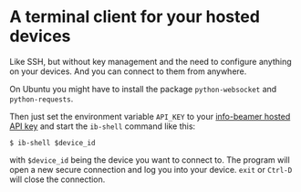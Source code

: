 # A terminal client for your hosted devices

Like SSH, but without key management and the need to configure anything
on your devices. And you can connect to them from anywhere.

On Ubuntu you might have to install the package `python-websocket`
and `python-requests`.

Then just set the environment variable `API_KEY` to your 
[info-beamer hosted API key](https://info-beamer.com/acount) and start
the `ib-shell` command like this:

```
$ ib-shell $device_id
```

with `$device_id` being the device you want to connect to. The program will open
a new secure connection and log you into your device. `exit` or `Ctrl-D` will
close the connection.
